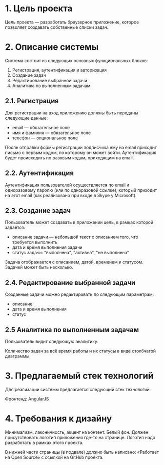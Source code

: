 # 1. Цель проекта
Цель проекта — разработать браузерное приложение, которое позволяет создавать собственные списки задач. 

# 2. Описание системы
Система состоит из следующих основных функциональных блоков:

1. Регистрация, аутентификация и авторизация
2. Создание задач
3. Редактирование выбранной задачи
4. Аналитика по выполненным задачам

## 2.1. Регистрация
Для регистрации на вход приложению должны быть переданы следующие данные:

- email — обязательное поле
- имя и фамилия — обязательное поле
- телефон — опциональное поле

После отправки формы регистрации подписчика ему на email приходит письмо с первым кодом, по которому он может войти. Аутентификация будет происходить по разовым кодам, приходящим на email.

## 2.2. Аутентификация
Аутентификация пользователей осуществляется по email и одноразовому паролю (или по одноразовой ссылке), который приходит на этот email (как реализовано при входе в Skype у Microsoft).

## 2.3. Создание задач
Пользователь может создавать в приложении цель, в рамках которой задаётся:
- описание задачи — небольшой текст с описанием того, что требуется выполнить  
- дата и время выполнения задачи
- статус задачи: "выполнена", "активна", "не выполнена"

Задача отображается с описанием, датой, временем и статусом. Задачей может быть несколько.  

## 2.4. Редактирование выбранной задачи
Созданные задачи можно редактировать по следующим параметрам:
- описание
- дата и время выполнения
- статус

## 2.5 Аналитика по выполненным задачам
Пользователь видит следующую аналитику:

Количество задач за всё время работы и их статусы в виде столбчатой диаграммы.

# 3. Предлагаемый стек технологий
Для реализации системы предлагается следующий стек технологий:

Фронтенд:
AngularJS

# 4. Требования к дизайну
Минимализм, лаконичность, акцент на контент. Белый фон. Должен присутствовать логотип приложения где-то на странице. Логотип надо разработать в рамках этого проекта.

В нижней части страницы (в подвале) должно быть написано:
«Работает на Open Source» с ссылкой на GitHub проекта.
